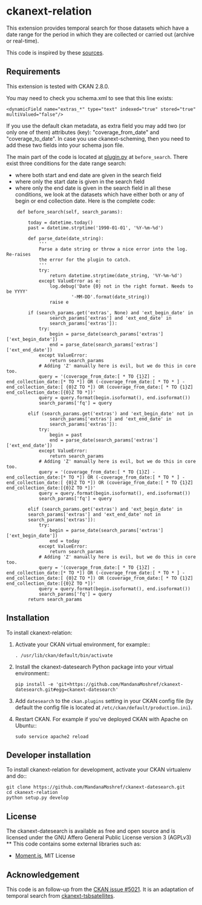 # ckanext-relation
This extension provides temporal search for those datasets which have a date range for the period in which they are collected or carried out (archive or real-time).

This code is inspired by these [sources](#acknowledgement).


## Requirements


This extension is tested with CKAN 2.8.0.

You may need to check you schema.xml to see that this line exists:
```
<dynamicField name="extras_*" type="text" indexed="true" stored="true" multiValued="false"/>
```

If you use the default ckan metadata, as extra field you may add two (or only one of them) attributes (key): "coverage_from_date" and "coverage_to_date".
In case you use ckanext-scheming, then you need to add these two fields into your schema json file.


The main part of the code is located at [plugin.py](/ckanext/datesearch/plugin.py) at `before_search`. There exist three conditions for the date range search:
* where both start and end date are given in the search field
* where only the start date is given in the search field
* where only the end date is given in the search field
in all these conditions, we look at the datasets which have either both or any of begin or end collection date.
Here is the complete code:
```
    def before_search(self, search_params):

        today = datetime.today()
        past = datetime.strptime('1990-01-01', '%Y-%m-%d')
        
        def parse_date(date_string):
            '''
            Parse a date string or throw a nice error into the log. Re-raises
            the error for the plugin to catch.
            '''
            try:
                return datetime.strptime(date_string, '%Y-%m-%d')
            except ValueError as e:
                log.debug('Date {0} not in the right format. Needs to be YYYY'
                        '-MM-DD'.format(date_string))
                raise e        
        
        if (search_params.get('extras', None) and 'ext_begin_date' in
                search_params['extras'] and 'ext_end_date' in
                search_params['extras']):
            try:
                begin = parse_date(search_params['extras']['ext_begin_date'])
                end = parse_date(search_params['extras']['ext_end_date'])
            except ValueError:
                return search_params
            # Adding 'Z' manually here is evil, but we do this in core too.
            query = '(coverage_from_date:[ * TO {1}Z] -end_collection_date:[* TO *]) OR (-coverage_from_date:[ * TO * ] -end_collection_date:[ {0}Z TO *]) OR (coverage_from_date:[ * TO {1}Z] end_collection_date:[{0}Z TO *])'
            query = query.format(begin.isoformat(), end.isoformat())
            search_params['fq'] = query
        
        elif (search_params.get('extras') and 'ext_begin_date' not in
                search_params['extras'] and 'ext_end_date' in
                search_params['extras']):
            try:
                begin = past
                end = parse_date(search_params['extras']['ext_end_date'])
            except ValueError:
                return search_params
            # Adding 'Z' manually here is evil, but we do this in core too.
            query = '(coverage_from_date:[ * TO {1}Z] -end_collection_date:[* TO *]) OR (-coverage_from_date:[ * TO * ] -end_collection_date:[ {0}Z TO *]) OR (coverage_from_date:[ * TO {1}Z] end_collection_date:[{0}Z TO *])'
            query = query.format(begin.isoformat(), end.isoformat())
            search_params['fq'] = query
        
        elif (search_params.get('extras') and 'ext_begin_date' in
        search_params['extras'] and 'ext_end_date' not in
        search_params['extras']):
            try:
                begin = parse_date(search_params['extras']['ext_begin_date'])
                end = today
            except ValueError:
                return search_params
            # Adding 'Z' manually here is evil, but we do this in core too.
            query = '(coverage_from_date:[ * TO {1}Z] -end_collection_date:[* TO *]) OR (-coverage_from_date:[ * TO * ] -end_collection_date:[ {0}Z TO *]) OR (coverage_from_date:[ * TO {1}Z] end_collection_date:[{0}Z TO *])'
            query = query.format(begin.isoformat(), end.isoformat())
            search_params['fq'] = query
        return search_params
```



## Installation

To install ckanext-relation:

1. Activate your CKAN virtual environment, for example::

       . /usr/lib/ckan/default/bin/activate

2. Install the ckanext-datesearch Python package into your virtual environment::

       pip install -e 'git+https://github.com/MandanaMoshref/ckanext-datesearch.git#egg=ckanext-datesearch'

3. Add ``datesearch`` to the ``ckan.plugins`` setting in your CKAN
   config file (by default the config file is located at
   ``/etc/ckan/default/production.ini``).

4. Restart CKAN. For example if you've deployed CKAN with Apache on Ubuntu::

       sudo service apache2 reload



## Developer installation

To install ckanext-relation for development, activate your CKAN virtualenv and
do::

    git clone https://github.com/MandanaMoshref/ckanext-datesearch.git
    cd ckanext-relation
    python setup.py develop


## License
The ckanext-datesearch is available as free and open source and is licensed under the GNU Affero General Public License version 3 (AGPLv3)
** This code contains some external libraries such as:
- [Moment.js](http://momentjs.com/), MIT License

## Acknowledgement
This code is an follow-up from the [CKAN issue #5021](https://github.com/ckan/ckan/issues/5021). 
It is an adaptation of temporal search from [ckanext-tsbsatellites](https://github.com/okfn/ckanext-tsbsatellites).
